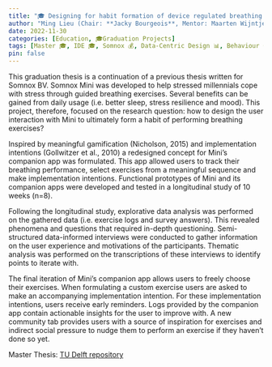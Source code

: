 ```yaml
---
title: "🎓 Designing for habit formation of device regulated breathing exercises"
author: "Ming Lieu (Chair: **Jacky Bourgeois**, Mentor: Maarten Wijntjes, Company Mentor: Stijn Antonisse)"
date: 2022-11-30
categories: [Education, 🎓Graduation Projects]
tags: [Master 🎓, IDE 🎓, Somnox 💰, Data-Centric Design 📊, Behaviour Change 🍎]
pin: false
---
```


This graduation thesis is a continuation of a previous thesis written for Somnox BV. Somnox Mini was developed to help stressed millennials cope with stress through guided breathing exercises. Several benefits can be gained from daily usage (i.e. better sleep, stress resilience and mood). This project, therefore, focused on the research question: how to design the user interaction with Mini to ultimately form a habit of performing breathing exercises?

Inspired by meaningful gamification (Nicholson, 2015) and implementation intentions (Gollwitzer et al., 2010) a redesigned concept for Mini’s companion app was formulated. This app allowed users to track their breathing performance, select exercises from a meaningful sequence and make implementation intentions. Functional prototypes of Mini and its companion apps were developed and tested in a longitudinal study of 10 weeks (n=8).

Following the longitudinal study, explorative data analysis was performed on the gathered data (i.e. exercise logs and survey answers). This revealed phenomena and questions that required in-depth questioning. Semi-structured data-informed interviews were conducted to gather information on the user experience and motivations of the participants. Thematic analysis was performed on the transcriptions of these interviews to identify points to iterate with.

The final iteration of Mini’s companion app allows users to freely choose their exercises. When formulating a custom exercise users are asked to make an accompanying implementation intention. For these implementation intentions, users receive early reminders. Logs provided by the companion app contain actionable insights for the user to improve with. A new community tab provides users with a source of inspiration for exercises and indirect social pressure to nudge them to perform an exercise if they haven’t done so yet.

Master Thesis: [TU Delft repository](https://repository.tudelft.nl/islandora/object/uuid%3A8cc70754-5238-4b59-b24d-3b473b366a29?collection=education)